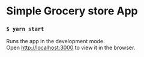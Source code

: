 # Simple Grocery store App

### `$ yarn start`

Runs the app in the development mode.\
Open [http://localhost:3000](http://localhost:3000) to view it in the browser.
